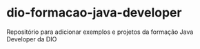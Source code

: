 # dio-formacao-java-developer
Repositório para adicionar exemplos e projetos da formação Java Developer da DIO
